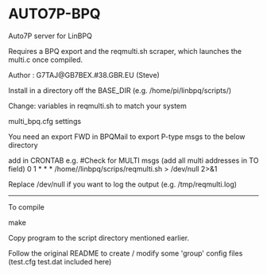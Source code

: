 # AUTO7P-BPQ

Auto7P server for LinBPQ 

Requires a BPQ export and the reqmulti.sh scraper, which launches the multi.c once compiled.

 Author       : G7TAJ@GB7BEX.#38.GBR.EU (Steve)

 Install in a directory off the BASE_DIR (e.g. /home/pi/linbpq/scripts/)

Change:
 variables in reqmulti.sh to match your system
       
 multi_bpq.cfg settings
        
 You need an export FWD in BPQMail to export P-type msgs to the below directory

 add in CRONTAB 
 e.g.
 #Check for MULTI msgs (add all multi addresses in TO field)
 0 1 * * * /home/<usr>/linbpq/scrips/reqmulti.sh > /dev/null 2>&1

 Replace /dev/null if you want to log the output (e.g. /tmp/reqmulti.log)


-----------------
To compile

   make

Copy program to the script directory mentioned earlier.


Follow the original README to create / modify some 'group' config files (test.cfg test.dat included here)
